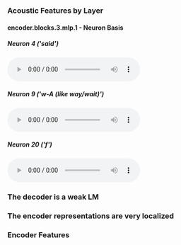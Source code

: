 ### Acoustic Features by Layer

#### encoder.blocks.3.mlp.1 - Neuron Basis
##### Neuron 4 ('said')
<audio controls>
   <source src="audio/b3_mlp1_nb_4pkl_sample2.wav" type="audio/wav">
   <source src="audio/b3_mlp1_nb_4pkl_sample6.wav" type="audio/wav">
   <source src="audio/b3_mlp1_nb_4pkl_sample7.wav" type="audio/wav">
   Your browser does not support the audio element.
</audio>

##### Neuron 9 ('w-A (like way/wait)')
<audio controls>
   <source src="audio/b3_mlp1_nb_9pkl_sample5.wav" type="audio/wav">
   <source src="audio/b3_mlp1_nb_9pkl_sample8.wav" type="audio/wav">
   <source src="audio/b3_mlp1_nb_9pkl_sample9.wav" type="audio/wav">
   Your browser does not support the audio element.
</audio>

##### Neuron 20 ('f')
<audio controls>
   <source src="audio/b3_mlp1_nb_20pkl_sample0.wav" type="audio/wav">
   <source src="audio/b3_mlp1_nb_20pkl_sample6.wav" type="audio/wav">
   <source src="audio/b3_mlp1_nb_20pkl_sample8.wav" type="audio/wav">
   <source src="audio/b3_mlp1_nb_20pkl_sample9.wav" type="audio/wav">
   Your browser does not support the audio element.
</audio>



### The decoder is a weak LM

### The encoder representations are very localized

### Encoder Features
